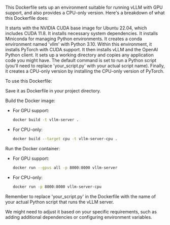 This Dockerfile sets up an environment suitable for running vLLM with GPU support, and also provides a CPU-only version. Here's a breakdown of what this Dockerfile does:

It starts with the NVIDIA CUDA base image for Ubuntu 22.04, which includes CUDA 11.8.
It installs necessary system dependencies.
It installs Miniconda for managing Python environments.
It creates a conda environment named 'vllm' with Python 3.10.
Within this environment, it installs PyTorch with CUDA support.
It then installs vLLM and the OpenAI Python client.
It sets up a working directory and copies any application code you might have.
The default command is set to run a Python script (you'll need to replace 'your_script.py' with your actual script name).
Finally, it creates a CPU-only version by installing the CPU-only version of PyTorch.

To use this Dockerfile:

Save it as Dockerfile in your project directory.

Build the Docker image:

- For GPU support:
    ```bash
    docker build -t vllm-server .
    ```
- For CPU-only:
    ```bash
    docker build --target cpu -t vllm-server-cpu .
    ```

Run the Docker container:

- For GPU support:
    ```bash
    docker run --gpus all -p 8000:8000 vllm-server
    ```

- For CPU-only:
    ```bash
    docker run -p 8000:8000 vllm-server-cpu
    ```

Remember to replace 'your_script.py' in the Dockerfile with the name of your actual Python script that runs the vLLM server.

We might need to adjust it based on your specific requirements, such as adding additional dependencies or configuring environment variables.